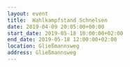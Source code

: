 ```yaml
---
layout: event
title:  Wahlkampfstand Schnelsen
date: 2019-04-09 20:05:00+00:00
start_date: 2019-05-18 10:00:00+02:00
end_date: 2019-05-18 12:00:00+02:00
location: Gließmannsweg
address: Gließmannsweg
---
```

